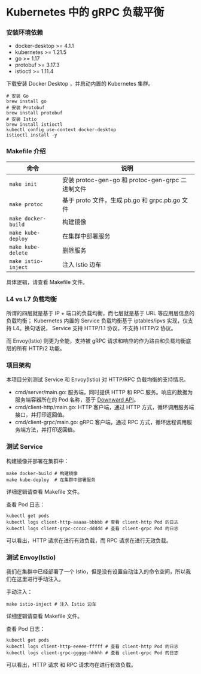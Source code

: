 # Kubernetes 中的 gRPC 负载平衡

### 安装环境依赖

* docker-desktop >= 4.1.1
* kubernetes >= 1.21.5
* go >= 1.17
* protobuf >= 3.17.3
* istioctl >= 1.11.4

下载安装 Docker Desktop ，并启动内置的 Kubernetes 集群。

```shell
# 安装 Go
brew install go
# 安装 Protobuf
brew install protobuf
# 安装 Istio
brew install istioctl
kubectl config use-context docker-desktop
istioctl install -y
```

### Makefile 介绍

|  命令   | 说明  |
|  ----  | ----  |
| `make init`  | 安装 protoc-gen-go 和 protoc-gen-grpc 二进制文件 |
| `make protoc`  | 基于 proto 文件，生成 pb.go 和 grpc.pb.go 文件 |
| `make docker-build`  | 构建镜像 |
| `make kube-deploy` | 在集群中部署服务 |
| `make kube-delete` | 删除服务 |
| `make istio-inject` | 注入 Istio 边车 |

具体逻辑，请查看 Makefile 文件。


### L4 vs L7 负载均衡

所谓的四层就是基于 IP + 端口的负载均衡，而七层就是基于 URL 等应用层信息的负载均衡； Kubernetes 内置的 Service 负载均衡基于 iptables/ipvs 实现，仅支持 L4。换句话说， Service 支持 HTTP/1.1 协议，不支持 HTTP/2 协议。 

而 Envoy(Istio) 则更为全能，支持被 gRPC 请求和响应的作为路由和负载均衡底层的所有 HTTP/2 功能。

### 项目架构

本项目分别测试 Service 和 Envoy(Istio) 对 HTTP/RPC 负载均衡的支持情况。

* cmd/server/main.go: 服务端，同时提供 HTTP 和 RPC 服务。响应的数据为服务端容器所在的 Pod 名称，基于 [Downward API](https://kubernetes.io/zh/docs/tasks/inject-data-application/environment-variable-expose-pod-information/)。
* cmd/client-http/main.go: HTTP 客户端，通过 HTTP 方式，循环调用服务端接口，并打印返回值。
* cmd/client-grpc/main.go: gRPC 客户端，通过 RPC 方式，循环远程调用服务端方法，并打印返回值。

### 测试 Service

构建镜像并部署在集群中：

```shell
make docker-build # 构建镜像
make kube-deploy  # 在集群中部署服务
```

详细逻辑请查看 Makefile 文件。

查看 Pod 日志：

```shell
kubectl get pods
kubectl logs client-http-aaaaa-bbbbb # 查看 client-http Pod 的日志
kubectl logs client-grpc-ccccc-ddddd # 查看 client-grpc Pod 的日志
```

可以看出，HTTP 请求在进行有效负载，而 RPC 请求在进行无效负载。

### 测试 Envoy(Istio)

我们在集群中已经部署了一个 Istio，但是没有设置自动注入的命令空间，所以我们在这里进行手动注入。

手动注入：

```shell
make istio-inject # 注入 Istio 边车
```

详细逻辑请查看 Makefile 文件。

查看 Pod 日志：

```shell
kubectl get pods
kubectl logs client-http-eeeee-fffff # 查看 client-http Pod 的日志
kubectl logs client-grpc-ggggg-hhhhh # 查看 client-grpc Pod 的日志
```

可以看出，HTTP 请求 和 RPC 请求均在进行有效负载。

